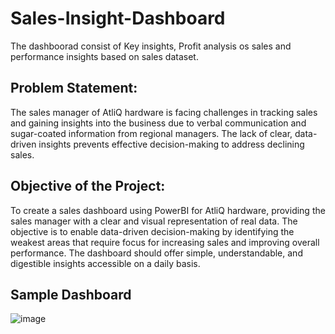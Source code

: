 # Sales-Insight-Dashboard
The dashboorad consist of Key insights, Profit analysis os sales and performance insights based on sales dataset.
## Problem Statement:
The sales manager of AtliQ hardware is facing challenges in tracking sales and gaining insights into the business due to verbal communication and sugar-coated information from regional managers. The lack of clear, data-driven insights prevents effective decision-making to address declining sales.

## Objective of the Project:
To create a sales dashboard using PowerBI for AtliQ hardware, providing the sales manager with a clear and visual representation of real data.
The objective is to enable data-driven decision-making by identifying the weakest areas that require focus for increasing sales and improving overall performance.
The dashboard should offer simple, understandable, and digestible insights accessible on a daily basis.

## Sample Dashboard
![image](https://github.com/sandip711/Sales-Insight-Dashboard/assets/123245527/534f1107-520d-45f3-a342-7ffcf1a10e85)

